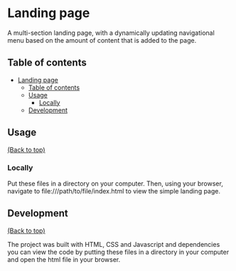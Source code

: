 # Landing page

A multi-section landing page, with
a dynamically updating navigational menu based on the amount of
content that is added to the page.

## Table of contents

- [Landing page](#landing-page)
  - [Table of contents](#table-of-contents)
  - [Usage](#usage)
    - [Locally](#locally)
  - [Development](#development)

## Usage

[(Back to top)](#table-of-contents)

### Locally

Put these files in a directory on your computer. Then, using your browser, navigate to file:///path/to/file/index.html to view the simple landing page.

## Development

[(Back to top)](#table-of-contents)

The project was built with HTML, CSS and Javascript and dependencies
you can view the code by putting these files in a directory in your computer and open the html file in your browser.

